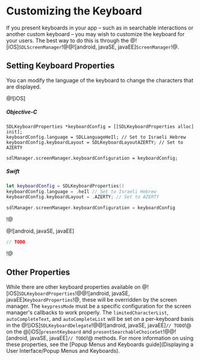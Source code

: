 # Customizing the Keyboard
If you present keyboards in your app – such as in searchable interactions or another custom keyboard – you may wish to customize the keyboard for your users. The best way to do this is through the @![iOS]`SDLScreenManager`!@@![android, javaSE, javaEE]`ScreenManager`!@.

## Setting Keyboard Properties
You can modify the language of the keyboard to change the characters that are displayed.

@![iOS]
##### Objective-C
```objc
SDLKeyboardProperties *keyboardConfig = [[SDLKeyboardProperties alloc] init];
keyboardConfig.language = SDLLanguageHeIl; // Set to Israeli Hebrew
keyboardConfig.keyboardLayout = SDLKeyboardLayoutAZERTY; // Set to AZERTY

sdlManager.screenManager.keyboardConfiguration = keyboardConfig;
```

##### Swift
```swift
let keyboardConfig = SDLKeyboardProperties()
keyboardConfig.language = .heIl // Set to Israeli Hebrew
keyboardConfig.keyboardLayout = .AZERTY; // Set to AZERTY

sdlManager.screenManager.keyboardConfiguration = keyboardConfig
```
!@

@![android, javaSE, javaEE]
```java
// TODO
```
!@

## Other Properties
While there are other keyboard properties available on @![iOS]`SDLKeyboardProperties`!@@![android, javaSE, javaEE]`KeyboardProperties`!@, these will be overridden by the screen manager. The `keypressMode` must be a specific configuration for the screen manager's callbacks to work properly. The `limitedCharacterList`, `autoCompleteText`, and `autoCompleteList` will be set on a per-keyboard basis in the @![iOS]`SDLKeyboardDelegate`!@@![android, javaSE, javaEE]`// TODO`!@ on the @[iOS]`presentKeyboard` and `presentSearchableChoiceSet`!@@![android, javaSE, javaEE]`// TODO`!@ methods. For more information on using these properties, see the [Popup Menus and Keyboards guide](Displaying a User Interface/Popup Menus and Keyboards).
